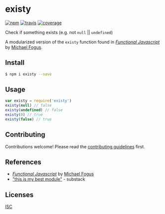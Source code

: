 # existy

[![npm][npm-image]][npm-url]
[![travis][travis-image]][travis-url]
[![coverage][coverage-image]][coverage-url]

[npm-image]: https://img.shields.io/npm/v/existy.svg?style=flat-square
[npm-url]: https://www.npmjs.com/package/existy
[travis-image]: https://img.shields.io/travis/bcomnes/existy.svg?style=flat-square
[travis-url]: https://travis-ci.org/bcomnes/existy
[coverage-image]: https://img.shields.io/codeclimate/coverage/github/bcomnes/existy.svg?style=flat-square
[coverage-url]: https://codeclimate.com/github/bcomnes/existy


Check if something exists (e.g. not `null` || `undefined`)

A modularized version of the `existy` function found in [*Functional Javascript*](http://shop.oreilly.com/product/0636920028857.do) by [Michael Fogus](http://blog.fogus.me/).

## Install

```sh
$ npm i existy --save
```

## Usage

```js
var existy = require('existy')
existy(null) // false
existy(undefined) // false
existy(0) // true
existy(false) // true
```

## Contributing

Contributions welcome! Please read the [contributing guidelines](CONTRIBUTING.md) first.

## References

- [*Functional Javascript*](http://shop.oreilly.com/product/0636920028857.do) by [Michael Fogus](http://blog.fogus.me/)
- ["this is my best module"](https://twitter.com/substack/status/469024887949242368) - substack

## Licenses
[ISC](LICENSE)

